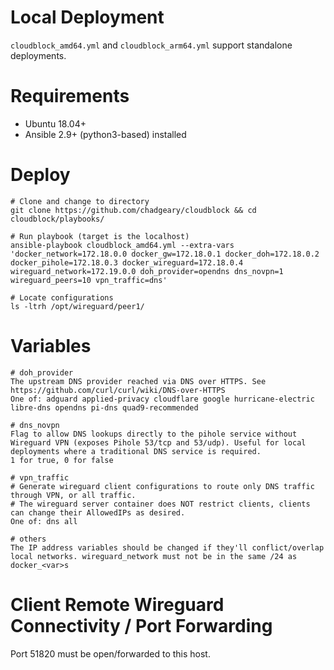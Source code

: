 # Local Deployment
`cloudblock_amd64.yml` and `cloudblock_arm64.yml` support standalone deployments.

# Requirements
- Ubuntu 18.04+
- Ansible 2.9+ (python3-based) installed

# Deploy
```
# Clone and change to directory
git clone https://github.com/chadgeary/cloudblock && cd cloudblock/playbooks/

# Run playbook (target is the localhost)
ansible-playbook cloudblock_amd64.yml --extra-vars 'docker_network=172.18.0.0 docker_gw=172.18.0.1 docker_doh=172.18.0.2 docker_pihole=172.18.0.3 docker_wireguard=172.18.0.4 wireguard_network=172.19.0.0 doh_provider=opendns dns_novpn=1 wireguard_peers=10 vpn_traffic=dns'

# Locate configurations
ls -ltrh /opt/wireguard/peer1/
```

# Variables
```
# doh_provider
The upstream DNS provider reached via DNS over HTTPS. See https://github.com/curl/curl/wiki/DNS-over-HTTPS
One of: adguard applied-privacy cloudflare google hurricane-electric libre-dns opendns pi-dns quad9-recommended

# dns_novpn
Flag to allow DNS lookups directly to the pihole service without Wireguard VPN (exposes Pihole 53/tcp and 53/udp). Useful for local deployments where a traditional DNS service is required.
1 for true, 0 for false

# vpn_traffic
# Generate wireguard client configurations to route only DNS traffic through VPN, or all traffic.
# The wireguard server container does NOT restrict clients, clients can change their AllowedIPs as desired.
One of: dns all

# others
The IP address variables should be changed if they'll conflict/overlap local networks. wireguard_network must not be in the same /24 as docker_<var>s
```

# Client Remote Wireguard Connectivity / Port Forwarding
Port 51820 must be open/forwarded to this host.
